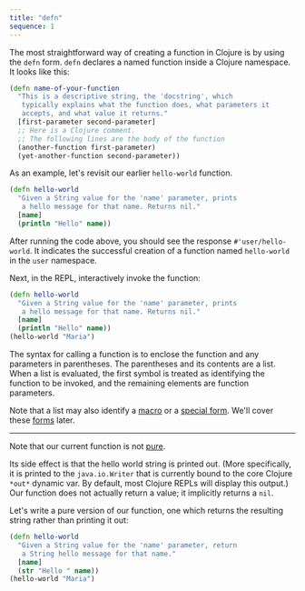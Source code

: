 ```yaml
---
title: "defn"
sequence: 1
---
```


The most straightforward way of creating a function in Clojure is by using the `defn` form.
`defn` declares a named function inside a Clojure namespace. It looks like this:

```clojure
(defn name-of-your-function
  "This is a descriptive string, the 'docstring', which
   typically explains what the function does, what parameters it
   accepts, and what value it returns."
  [first-parameter second-parameter]
  ;; Here is a Clojure comment.
  ;; The following lines are the body of the function
  (another-function first-parameter)
  (yet-another-function second-parameter))
```

As an example, let's revisit our earlier `hello-world` function.

```clojure
(defn hello-world
  "Given a String value for the 'name' parameter, prints
   a hello message for that name. Returns nil."
  [name]
  (println "Hello" name))
```

After running the code above, you should see the response `#'user/hello-world`. It indicates the successful creation of a function named `hello-world` in the `user` namespace.

Next, in the REPL, interactively invoke the function:

```clojure
(defn hello-world
  "Given a String value for the 'name' parameter, prints
   a hello message for that name. Returns nil."
  [name]
  (println "Hello" name))
(hello-world "Maria")
```

The syntax for calling a function is to enclose the function and any parameters in parentheses. The parentheses and its contents are a list. When a list is evaluated, the first symbol is treated as identifying the function to be invoked, and the remaining elements are function parameters.

Note that a list may also identify a [macro](https://clojure.org/reference/macros) or a [special form](https://clojure.org/reference/special_forms). We'll cover these [forms](https://clojure.org/reference/evaluation) later.

---

Note that our current function is not [pure](/getting_started/pure_functions).

Its side effect is that the hello world string is printed out. (More specifically, it is printed to the `java.io.Writer` that is currently bound to the core Clojure `*out*` dynamic var. By default, most Clojure REPLs will display this output.) Our function does not actually return a value; it implicitly returns a `nil`.

Let's write a pure version of our function, one which returns the resulting string rather than printing it out:

```clojure
(defn hello-world
  "Given a String value for the 'name' parameter, return
   a String hello message for that name."
  [name]
  (str "Hello " name))
(hello-world "Maria")
```
